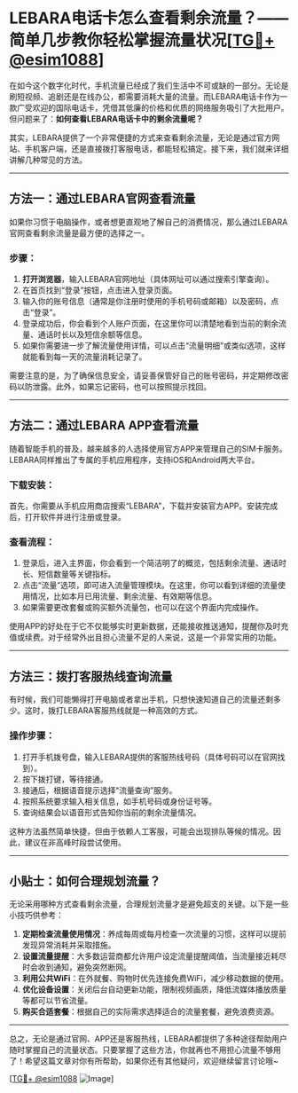 # LEBARA电话卡怎么查看剩余流量？——简单几步教你轻松掌握流量状况[[TG💪+ @esim1088](https://t.me/s/esim1088)]

在如今这个数字化时代，手机流量已经成了我们生活中不可或缺的一部分。无论是刷短视频、追剧还是在线办公，都需要消耗大量的流量。而LEBARA电话卡作为一款广受欢迎的国际电话卡，凭借其低廉的价格和优质的网络服务吸引了大批用户。但问题来了：**如何查看LEBARA电话卡中的剩余流量呢？**

其实，LEBARA提供了一个非常便捷的方式来查看剩余流量，无论是通过官方网站、手机客户端，还是直接拨打客服电话，都能轻松搞定。接下来，我们就来详细讲解几种常见的方法。

---

## 方法一：通过LEBARA官网查看流量

如果你习惯于电脑操作，或者想更直观地了解自己的消费情况，那么通过LEBARA官网查看剩余流量是最方便的选择之一。

### 步骤：
1. **打开浏览器**，输入LEBARA官网地址（具体网址可以通过搜索引擎查询）。
2. 在首页找到“登录”按钮，点击进入登录页面。
3. 输入你的账号信息（通常是你注册时使用的手机号码或邮箱）以及密码，点击“登录”。
4. 登录成功后，你会看到个人账户页面，在这里你可以清楚地看到当前的剩余流量、通话时长以及短信余额等信息。
5. 如果你需要进一步了解流量使用详情，可以点击“流量明细”或类似选项，这样就能看到每一天的流量消耗记录了。

需要注意的是，为了确保信息安全，请妥善保管好自己的账号密码，并定期修改密码以防泄露。此外，如果忘记密码，也可以按照提示找回。

---

## 方法二：通过LEBARA APP查看流量

随着智能手机的普及，越来越多的人选择使用官方APP来管理自己的SIM卡服务。LEBARA同样推出了专属的手机应用程序，支持iOS和Android两大平台。

### 下载安装：
首先，你需要从手机应用商店搜索“LEBARA”，下载并安装官方APP。安装完成后，打开软件并进行注册或登录。

### 查看流程：
1. 登录后，进入主界面，你会看到一个简洁明了的概览，包括剩余流量、通话时长、短信数量等关键指标。
2. 点击“流量”选项，即可进入流量管理模块。在这里，你可以看到详细的流量使用情况，比如本月已用流量、剩余流量、有效期等信息。
3. 如果需要更改套餐或购买额外流量包，也可以在这个界面内完成操作。

使用APP的好处在于它不仅能够实时更新数据，还能接收推送通知，提醒你及时充值或续费。对于经常外出且担心流量不足的人来说，这是一个非常实用的功能。

---

## 方法三：拨打客服热线查询流量

有时候，我们可能懒得打开电脑或者拿出手机，只想快速知道自己的流量还剩多少。这时，拨打LEBARA客服热线就是一种高效的方式。

### 操作步骤：
1. 打开手机拨号盘，输入LEBARA提供的客服热线号码（具体号码可以在官网找到）。
2. 按下拨打键，等待接通。
3. 接通后，根据语音提示选择“流量查询”服务。
4. 按照系统要求输入相关信息，如手机号码或身份证号等。
5. 查询结果会以语音形式告知你当前的剩余流量情况。

这种方法虽然简单快捷，但由于依赖人工客服，可能会出现排队等候的情况。因此，建议在非高峰时段尝试使用。

---

## 小贴士：如何合理规划流量？

无论采用哪种方式查看剩余流量，合理规划流量才是避免超支的关键。以下是一些小技巧供参考：

1. **定期检查流量使用情况**：养成每周或每月检查一次流量的习惯，这样可以提前发现异常消耗并采取措施。
2. **设置流量提醒**：大多数运营商都允许用户设定流量提醒阈值，当流量接近耗尽时会收到通知，避免突然断网。
3. **利用公共WiFi**：在外就餐、购物时优先连接免费WiFi，减少移动数据的使用。
4. **优化设备设置**：关闭后台自动更新功能，限制视频画质，降低流媒体播放质量等都可以节省流量。
5. **购买合适套餐**：根据自己的实际需求选择适合的流量套餐，避免浪费资源。

---

总之，无论是通过官网、APP还是客服热线，LEBARA都提供了多种途径帮助用户随时掌握自己的流量状态。只要掌握了这些方法，你就再也不用担心流量不够用了！希望这篇文章对你有所帮助，如果你还有其他疑问，欢迎继续留言讨论哦~

[[TG💪+ @esim1088](https://t.me/s/esim1088) ![Image](https://i.postimg.cc/4NQfJmqS/Snipaste-2025-05-13-00-14-12.png)]